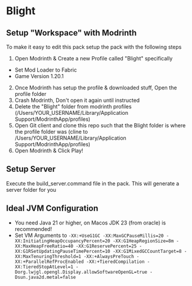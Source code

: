 # Blight

## Setup "Workspace" with Modrinth
To make it easy to edit this pack setup the pack with the following steps
1. Open Modrinth & Create a new Profile called "Blight" specifically
  * Set Mod Loader to Fabric
  * Game Version 1.20.1
2. Once Modrinth has setup the profile & downloaded stuff, Open the profile folder
3. Crash Modrinth, Don't open it again until instructed
4. Delete the "Blight" folder from modrinth profiles (/Users/YOUR_USERNAME/Library/Application Support/ModrinthApp/profiles)
4. Open Git client and clone this repo such that the Blight folder is where the profile folder was (cline to /Users/YOUR_USERNAME/Library/Application Support/ModrinthApp/profiles)
5. Open Modrinth & Click Play!

## Setup Server
Execute the build_server.command file in the pack. This will generate a server folder for you

## Ideal JVM Configuration
* You need Java 21 or higher, on Macos JDK 23 (from oracle) is recommended!
* Set VM Arguments to `-XX:+UseG1GC -XX:MaxGCPauseMillis=20 -XX:InitiatingHeapOccupancyPercent=20 -XX:G1HeapRegionSize=8m -XX:MaxHeapFreeRatio=40 -XX:G1ReservePercent=25 -XX:G1RSetUpdatingPauseTimePercent=10 -XX:G1MixedGCCountTarget=8 -XX:MaxTenuringThreshold=1 -XX:+AlwaysPreTouch -XX:+ParallelRefProcEnabled -XX:+TieredCompilation -XX:TieredStopAtLevel=1 -Dorg.lwjgl.opengl.Display.allowSoftwareOpenGL=true -Dsun.java2d.metal=false`
